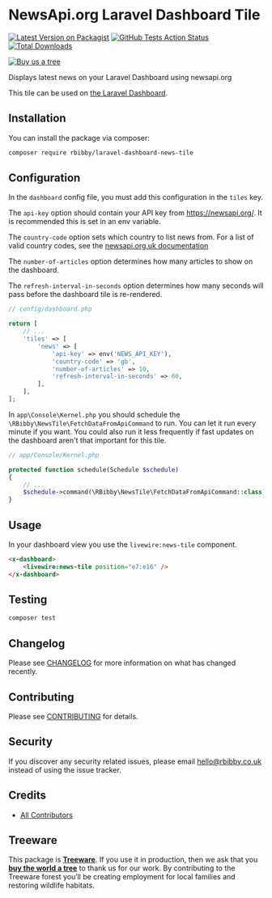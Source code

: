 # NewsApi.org Laravel Dashboard Tile

[![Latest Version on Packagist](https://img.shields.io/packagist/v/rbibby/laravel-dashboard-news-tile.svg?style=flat-square)](https://packagist.org/packages/rbibby/laravel-dashboard-news-tile)
[![GitHub Tests Action Status](https://img.shields.io/github/workflow/status/rbibby/laravel-dashboard-news-tile/run-tests?label=tests)](https://github.com/rbibby/laravel-dashboard-news-tile/actions?query=workflow%3Arun-tests+branch%3Amaster)
[![Total Downloads](https://img.shields.io/packagist/dt/rbibby/laravel-dashboard-news-tile.svg?style=flat-square)](https://packagist.org/packages/rbibby/laravel-dashboard-news-tile)

[![Buy us a tree](https://img.shields.io/badge/Treeware-%F0%9F%8C%B3-lightgreen?style=for-the-badge)](https://plant.treeware.earth/rbibby/laravel-dashboard-news-tile)

Displays latest news on your Laravel Dashboard using newsapi.org

This tile can be used on [the Laravel Dashboard](https://docs.spatie.be/laravel-dashboard).

## Installation

You can install the package via composer:

```bash
composer require rbibby/laravel-dashboard-news-tile
```

## Configuration

In the `dashboard` config file, you must add this configuration in the `tiles` key. 

The `api-key` option should contain your API key from https://newsapi.org/. It is recommended this is set in an env variable.

The `country-code` option sets which country to list news from. For a list of valid country codes, see the [newsapi.org.uk documentation](https://newsapi.org/docs/endpoints/top-headlines)

The `number-of-articles` option determines how many articles to show on the dashboard.

The `refresh-interval-in-seconds` option determines how many seconds will pass before the dashboard tile is re-rendered.

```php
// config/dashboard.php

return [
    // ...
    'tiles' => [
        'news' => [
            'api-key' => env('NEWS_API_KEY'),
            'country-code' => 'gb',
            'number-of-articles' => 10,
            'refresh-interval-in-seconds' => 60,
        ],
    ],
];
```

In `app\Console\Kernel.php` you should schedule the `\RBibby\NewsTile\FetchDataFromApiCommand` to run. You can let it run every minute if you want. You could also run it less frequently if fast updates on the dashboard aren't that important for this tile.

```php
// app/Console/Kernel.php

protected function schedule(Schedule $schedule)
{
    // ...
    $schedule->command(\RBibby\NewsTile\FetchDataFromApiCommand::class)->everyMinute();
}
```
## Usage

In your dashboard view you use the `livewire:news-tile` component.

```html
<x-dashboard>
    <livewire:news-tile position="e7:e16" />
</x-dashboard>
```

## Testing

``` bash
composer test
```

## Changelog

Please see [CHANGELOG](CHANGELOG.md) for more information on what has changed recently.

## Contributing

Please see [CONTRIBUTING](CONTRIBUTING.md) for details.

## Security

If you discover any security related issues, please email hello@rbibby.co.uk instead of using the issue tracker.

## Credits

- [All Contributors](../../contributors)

## Treeware

This package is [**Treeware**](https://treeware.earth). If you use it in production, then we ask that you [**buy the world a tree**](https://plant.treeware.earth/rbibby/laravel-dashboard-news-tile) to thank us for our work. By contributing to the Treeware forest you’ll be creating employment for local families and restoring wildlife habitats.